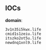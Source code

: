 
## IOCs

__domain__:

```text
3v1n35i5kwx.life
cmid1s1zeiu.life
itszko2ot5u.life
newdnq1xnl9.life
```
